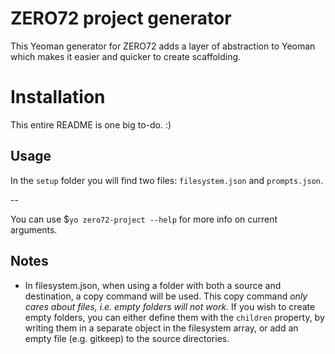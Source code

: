 # ZERO72 project generator

This Yeoman generator for ZERO72 adds a layer of abstraction to Yeoman which makes it easier and quicker to create scaffolding.

# Installation

This entire README is one big to-do. :)

## Usage

In the `setup` folder you will find two files: `filesystem.json` and `prompts.json`.


--

You can use $`yo zero72-project --help` for more info on current arguments.

## Notes

- In filesystem.json, when using a folder with both a source and destination, a copy command will be used. This copy command *only cares about files, i.e. empty folders will not work*. If you wish to create empty folders, you can either define them with the `children` property, by writing them in a separate object in the filesystem array, or add an empty file (e.g. gitkeep) to the source directories.